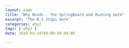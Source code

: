 ```yaml
---
layout: page
title: "Why Bonds - The SpringBoard and Running mate"
excerpt: "The B.S Stops Here"
categories: why2
tags: [ why2 ]
date: 2019-03-24T08:08:50-04:00

---
```


